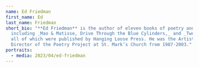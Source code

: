```yaml
---
name: Ed Friedman
first_name: Ed
last_name: Friedman
short_bio: "**Ed Friedman** is the author of eleven books of poetry and prose,
  including _Mao & Matisse, Drive Through the Blue Cylinders,_ and _Two Towns,_
  all of which were published by Hanging Loose Press. He was the Artistic
  Director of the Poetry Project at St. Mark’s Church from 1987-2003."
portraits:
  - media: 2023/04/ed-friedman
---
```

